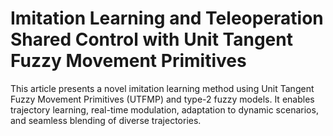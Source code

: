 # Imitation Learning and Teleoperation Shared Control with Unit Tangent Fuzzy Movement Primitives
This article presents a novel imitation learning method using Unit Tangent Fuzzy Movement Primitives (UTFMP) and type-2 fuzzy models. It enables trajectory learning, real-time modulation, adaptation to dynamic scenarios, and seamless blending of diverse trajectories.
